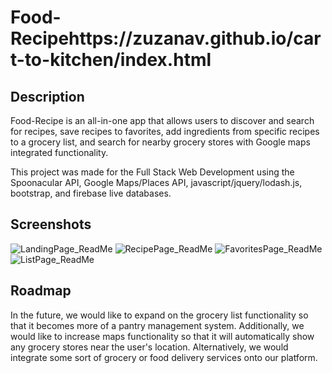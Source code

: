 # Food-Recipehttps://zuzanav.github.io/cart-to-kitchen/index.html

## Description

Food-Recipe is an all-in-one app that allows users to discover and search for recipes, save recipes to favorites, add ingredients from specific recipes to a grocery list, and search for nearby grocery stores with Google maps integrated functionality.

This project was made for the Full Stack Web Development using the Spoonacular API, Google Maps/Places API, javascript/jquery/lodash.js, bootstrap, and firebase live databases.

## Screenshots

![LandingPage_ReadMe](https://user-images.githubusercontent.com/50184318/62906260-e2049680-bd22-11e9-9043-857527176971.jpg)
![RecipePage_ReadMe](https://user-images.githubusercontent.com/50184318/62906258-e2049680-bd22-11e9-8141-e412b49304b7.jpg)
![FavoritesPage_ReadMe](https://user-images.githubusercontent.com/50184318/62906261-e29d2d00-bd22-11e9-8498-4f453e897998.jpg)
![ListPage_ReadMe](https://user-images.githubusercontent.com/50184318/62906259-e2049680-bd22-11e9-8017-81b362210c6e.jpg)

## Roadmap

In the future, we would like to expand on the grocery list functionality so that it becomes more of a pantry management system. Additionally, we would like to increase maps functionality so that it will automatically show any grocery stores near the user's location. Alternatively, we would integrate some sort of grocery or food delivery services onto our platform.
